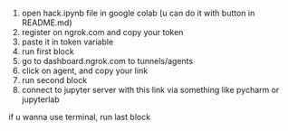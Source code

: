1. open hack.ipynb file in google colab (u can do it with button in README.md)
2. register on ngrok.com and copy your token
3. paste it in token variable
4. run first block
5. go to dashboard.ngrok.com to tunnels/agents
6. click on agent, and copy your link
7. run second block
8. connect to jupyter server with this link via something like pycharm or jupyterlab

if u wanna use terminal, run last block
